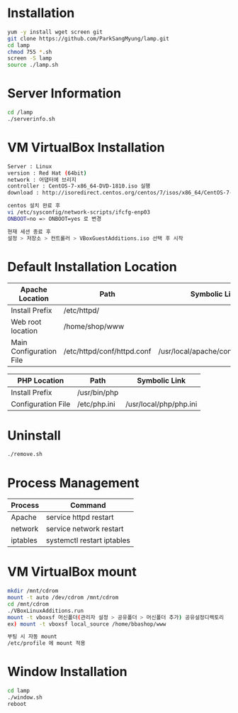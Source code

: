 Installation
============
```bash
yum -y install wget screen git
git clone https://github.com/ParkSangMyung/lamp.git
cd lamp
chmod 755 *.sh
screen -S lamp
source ./lamp.sh
```

Server Information
============
```bash
cd /lamp
./serverinfo.sh
```

VM VirtualBox Installation 
============
```bash
Server : Linux
version : Red Hat (64bit)
network : 어댑터에 브리지
controller : CentOS-7-x86_64-DVD-1810.iso 실행
download : http://isoredirect.centos.org/centos/7/isos/x86_64/CentOS-7-x86_64-DVD-1810.iso
```
```bash
centos 설치 완료 후 
vi /etc/sysconfig/network-scripts/ifcfg-enp03
ONBOOT=no => ONBOOT=yes 로 변경

현재 세션 종료 후 
설정 > 저장소 > 컨트롤러 > VBoxGuestAdditions.iso 선택 후 시작
```

Default Installation Location
=============================
| Apache Location            | Path                          | Symbolic Link                     |
|----------------------------|-----------------------------  |-----------------------------------|
| Install Prefix             | /etc/httpd/                   |                                   |
| Web root location          | /home/shop/www                |                                   |
| Main Configuration File    | /etc/httpd/conf/httpd.conf    | /usr/local/apache/conf/httpd.conf |

| PHP Location               | Path                          | Symbolic Link                     |
|----------------------------|-------------------------------|-----------------------------------|
| Install Prefix             | /usr/bin/php                  |                                   |
| Configuration File         | /etc/php.ini                  | /usr/local/php/php.ini            |


Uninstall
=============================
```bash
./remove.sh
```

Process Management
=============================
| Process   | Command                   |
|-----------|---------------------------|
| Apache    | service httpd restart     |
| network   | service network restart   |
| iptables  | systemctl restart iptables|


VM VirtualBox mount
=============================
```bash
mkdir /mnt/cdrom
mount -t auto /dev/cdrom /mnt/cdrom
cd /mnt/cdrom
./VBoxLinuxAdditions.run
mount -t vboxsf 머신폴더(관리자 설정 > 공유폴더 > 머신폴더 추가) 공유설정디렉토리
ex) mount -t vboxsf local_source /home/bbashop/www

부팅 시 자동 mount
/etc/profile 에 mount 적용
```

Window Installation
=============================
```bash
cd lamp
./window.sh
reboot
```
